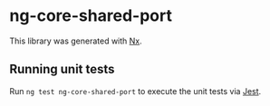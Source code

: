 # ng-core-shared-port

This library was generated with [Nx](https://nx.dev).

## Running unit tests

Run `ng test ng-core-shared-port` to execute the unit tests via [Jest](https://jestjs.io).
